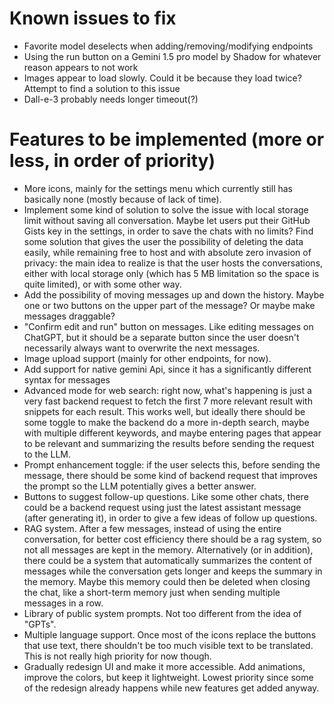 # Known issues to fix

- Favorite model deselects when adding/removing/modifying endpoints
- Using the run button on a Gemini 1.5 pro model by Shadow for whatever reason appears to not work
- Images appear to load slowly. Could it be because they load twice? Attempt to find a solution to this issue
- Dall-e-3 probably needs longer timeout(?)

# Features to be implemented (more or less, in order of priority)

- More icons, mainly for the settings menu which currently still has basically none (mostly because of lack of time).
- Implement some kind of solution to solve the issue with local storage limit without saving all conversation. Maybe let users put their GitHub Gists key in the settings, in order to save the chats with no limits? Find some solution that gives the user the possibility of deleting the data easily, while remaining free to host and with absolute zero invasion of privacy: the main idea to realize is that the user hosts the conversations, either with local storage only (which has 5 MB limitation so the space is quite limited), or with some other way.
- Add the possibility of moving messages up and down the history. Maybe one or two buttons on the upper part of the message? Or maybe make messages draggable?
- "Confirm edit and run" button on messages. Like editing messages on ChatGPT, but it should be a separate button since the user doesn't necessarily always want to overwrite the next messages.
- Image upload support (mainly for other endpoints, for now).
- Add support for native gemini Api, since it has a significantly different syntax for messages
- Advanced mode for web search: right now, what's happening is just a very fast backend request to fetch the first 7 more relevant result with snippets for each result. This works well, but ideally there should be some toggle to make the backend do a more in-depth search, maybe with multiple different keywords, and maybe entering pages that appear to be relevant and summarizing the results before sending the request to the LLM.
- Prompt enhancement toggle: if the user selects this, before sending the message, there should be some kind of backend request that improves the prompt so the LLM potentially gives a better answer.
- Buttons to suggest follow-up questions. Like some other chats, there could be a backend request using just the latest assistant message (after generating it), in order to give a few ideas of follow up questions.
- RAG system. After a few messages, instead of using the entire conversation, for better cost efficiency there should be a rag system, so not all messages are kept in the memory. Alternatively (or in addition), there could be a system that automatically summarizes the content of messages while the conversation gets longer and keeps the summary in the memory. Maybe this memory could then be deleted when closing the chat, like a short-term memory just when sending multiple messages in a row.
- Library of public system prompts. Not too different from the idea of "GPTs".
- Multiple language support. Once most of the icons replace the buttons that use text, there shouldn't be too much visible text to be translated. This is not really high priority for now though.
- Gradually redesign UI and make it more accessible. Add animations, improve the colors, but keep it lightweight. Lowest priority since some of the redesign already happens while new features get added anyway.